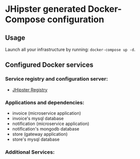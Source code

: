 # JHipster generated Docker-Compose configuration

## Usage

Launch all your infrastructure by running: `docker-compose up -d`.

## Configured Docker services

### Service registry and configuration server:

- [JHipster Registry](http://localhost:8761)

### Applications and dependencies:

- invoice (microservice application)
- invoice's mysql database
- notification (microservice application)
- notification's mongodb database
- store (gateway application)
- store's mysql database

### Additional Services:
